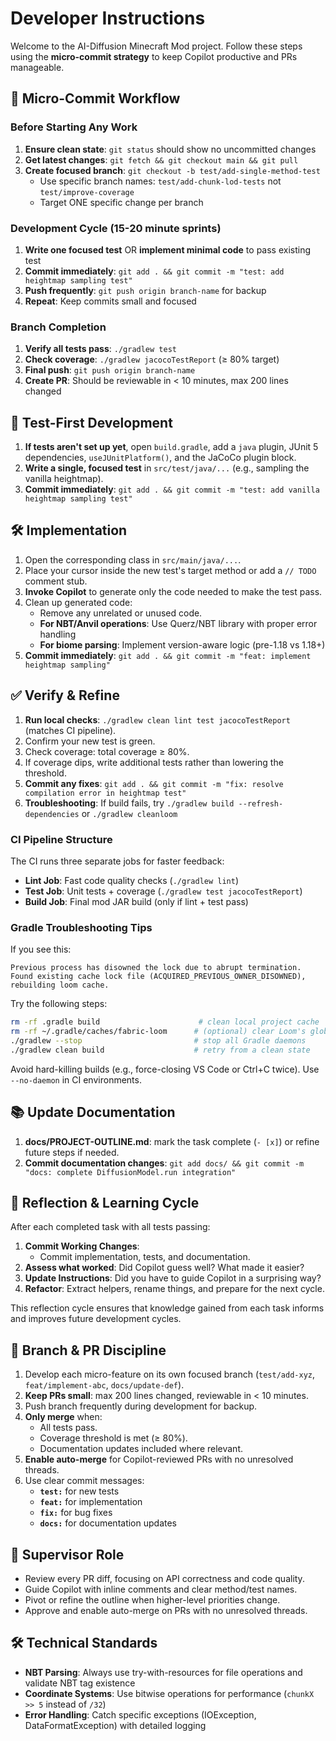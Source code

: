 # Developer Instructions

Welcome to the AI-Diffusion Minecraft Mod project. Follow these steps using the **micro-commit strategy** to keep Copilot productive and PRs manageable.

## 🚀 Micro-Commit Workflow

### Before Starting Any Work
1. **Ensure clean state**: `git status` should show no uncommitted changes
2. **Get latest changes**: `git fetch && git checkout main && git pull`
3. **Create focused branch**: `git checkout -b test/add-single-method-test`
   - Use specific branch names: `test/add-chunk-lod-tests` not `test/improve-coverage`
   - Target ONE specific change per branch

### Development Cycle (15-20 minute sprints)
1. **Write one focused test** OR **implement minimal code** to pass existing test
2. **Commit immediately**: `git add . && git commit -m "test: add heightmap sampling test"`
3. **Push frequently**: `git push origin branch-name` for backup
4. **Repeat**: Keep commits small and focused

### Branch Completion
1. **Verify all tests pass**: `./gradlew test`
2. **Check coverage**: `./gradlew jacocoTestReport` (≥ 80% target)
3. **Final push**: `git push origin branch-name`
4. **Create PR**: Should be reviewable in < 10 minutes, max 200 lines changed

## 🔪 Test-First Development

1. **If tests aren't set up yet**, open `build.gradle`, add a `java` plugin, JUnit 5 dependencies, `useJUnitPlatform()`, and the JaCoCo plugin block.
2. **Write a single, focused test** in `src/test/java/...` (e.g., sampling the vanilla heightmap).
3. **Commit immediately**: `git add . && git commit -m "test: add vanilla heightmap sampling test"`

## 🛠️ Implementation

1. Open the corresponding class in `src/main/java/...`.
2. Place your cursor inside the new test's target method or add a `// TODO` comment stub.
3. **Invoke Copilot** to generate only the code needed to make the test pass.
4. Clean up generated code:
   - Remove any unrelated or unused code.
   - **For NBT/Anvil operations**: Use Querz/NBT library with proper error handling
   - **For biome parsing**: Implement version-aware logic (pre-1.18 vs 1.18+)
5. **Commit immediately**: `git add . && git commit -m "feat: implement heightmap sampling"`

## ✅ Verify & Refine

1. **Run local checks**: `./gradlew clean lint test jacocoTestReport` (matches CI pipeline).
2. Confirm your new test is green.
3. Check coverage: total coverage ≥ 80%.
4. If coverage dips, write additional tests rather than lowering the threshold.
5. **Commit any fixes**: `git add . && git commit -m "fix: resolve compilation error in heightmap test"`
6. **Troubleshooting**: If build fails, try `./gradlew build --refresh-dependencies` or `./gradlew cleanloom`

### CI Pipeline Structure
The CI runs three separate jobs for faster feedback:
- **Lint Job**: Fast code quality checks (`./gradlew lint`)
- **Test Job**: Unit tests + coverage (`./gradlew test jacocoTestReport`)
- **Build Job**: Final mod JAR build (only if lint + test pass)

### Gradle Troubleshooting Tips
If you see this:
```
Previous process has disowned the lock due to abrupt termination.
Found existing cache lock file (ACQUIRED_PREVIOUS_OWNER_DISOWNED), rebuilding loom cache.
```
Try the following steps:
```bash
rm -rf .gradle build                      # clean local project cache
rm -rf ~/.gradle/caches/fabric-loom      # (optional) clear Loom's global cache
./gradlew --stop                         # stop all Gradle daemons
./gradlew clean build                    # retry from a clean state
```
Avoid hard-killing builds (e.g., force-closing VS Code or Ctrl+C twice). Use `--no-daemon` in CI environments.

## 📚 Update Documentation

1. **docs/PROJECT-OUTLINE.md**: mark the task complete (`- [x]`) or refine future steps if needed.
2. **Commit documentation changes**: `git add docs/ && git commit -m "docs: complete DiffusionModel.run integration"`

## 🔄 Reflection & Learning Cycle

After each completed task with all tests passing:

1. **Commit Working Changes**:
   - Commit implementation, tests, and documentation.
2. **Assess what worked**: Did Copilot guess well? What made it easier?
3. **Update Instructions**: Did you have to guide Copilot in a surprising way?
4. **Refactor**: Extract helpers, rename things, and prepare for the next cycle.

This reflection cycle ensures that knowledge gained from each task informs and improves future development cycles.

## 🌿 Branch & PR Discipline

1. Develop each micro-feature on its own focused branch (`test/add-xyz`, `feat/implement-abc`, `docs/update-def`).
2. **Keep PRs small**: max 200 lines changed, reviewable in < 10 minutes.
3. Push branch frequently during development for backup.
4. **Only merge** when:
   - All tests pass.
   - Coverage threshold is met (≥ 80%).
   - Documentation updates included where relevant.
5. **Enable auto-merge** for Copilot-reviewed PRs with no unresolved threads.
6. Use clear commit messages:
   - **`test:`** for new tests
   - **`feat:`** for implementation
   - **`fix:`** for bug fixes
   - **`docs:`** for documentation updates

## 👥 Supervisor Role
- Review every PR diff, focusing on API correctness and code quality.
- Guide Copilot with inline comments and clear method/test names.
- Pivot or refine the outline when higher-level priorities change.
- Approve and enable auto-merge on PRs with no unresolved threads.

## 🛠️ Technical Standards
- **NBT Parsing**: Always use try-with-resources for file operations and validate NBT tag existence
- **Coordinate Systems**: Use bitwise operations for performance (`chunkX >> 5` instead of `/32`)
- **Error Handling**: Catch specific exceptions (IOException, DataFormatException) with detailed logging

